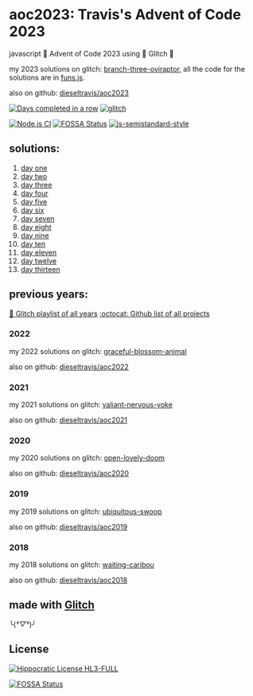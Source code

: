 # aoc2023: Travis's Advent of Code 2023

javascript 🎄 Advent of Code 2023 using 🎏 Glitch 🎏

my 2023 solutions on glitch: [branch-three-oviraptor](https://branch-three-oviraptor.glitch.me/), all the code for the solutions are in [funs.js](https://github.com/dieseltravis/aoc2023/blob/main/public/funs.js).

also on github: [dieseltravis/aoc2023](https://github.com/dieseltravis/aoc2023)

[![Days completed in a row](https://img.shields.io/badge/⭐%20days%20in%20a%20row-13-blueviolet)](https://adventofcode.com/2023/) [![glitch](https://shields.io/badge/glitch-%F0%9F%91%8D%F0%9F%8E%8F-blue?logo=glitch&logoColor=violet)](https://glitch.com/)

[![Node.js CI](https://github.com/dieseltravis/aoc2023/actions/workflows/node.js.yml/badge.svg)](https://github.com/dieseltravis/aoc2023/actions/workflows/node.js.yml) [![FOSSA Status](https://app.fossa.com/api/projects/git%2Bgithub.com%2Fdieseltravis%2Faoc2023.svg?type=shield)](https://app.fossa.com/projects/git%2Bgithub.com%2Fdieseltravis%2Faoc2023?ref=badge_shield) [![js-semistandard-style](https://img.shields.io/badge/code%20style-semistandard-brightgreen.svg?logo=javascript)](https://github.com/standard/semistandard)

## solutions:
1. [day one](https://branch-three-oviraptor.glitch.me/day/01)
2. [day two](https://branch-three-oviraptor.glitch.me/day/02)
3. [day three](https://branch-three-oviraptor.glitch.me/day/03)
4. [day four](https://branch-three-oviraptor.glitch.me/day/04)
5. [day five](https://branch-three-oviraptor.glitch.me/day/05)
6. [day six](https://branch-three-oviraptor.glitch.me/day/06)
7. [day seven](https://branch-three-oviraptor.glitch.me/day/07)
8. [day eight](https://branch-three-oviraptor.glitch.me/day/08)
9. [day nine](https://branch-three-oviraptor.glitch.me/day/09)
10. [day ten](https://branch-three-oviraptor.glitch.me/day/10)
11. [day eleven](https://branch-three-oviraptor.glitch.me/day/11)
12. [day twelve](https://branch-three-oviraptor.glitch.me/day/12)
13. [day thirteen](https://branch-three-oviraptor.glitch.me/day/13)
<!-- 
14. [day fourteen](https://branch-three-oviraptor.glitch.me/day/14)
15. [day fifteen](https://branch-three-oviraptor.glitch.me/day/15)
16. [day sixteen](https://branch-three-oviraptor.glitch.me/day/16)
17. [day seventeen](https://branch-three-oviraptor.glitch.me/day/17)
18. [day eighteen](https://branch-three-oviraptor.glitch.me/day/18)
19. [day nineteen](https://branch-three-oviraptor.glitch.me/day/19)
20. [day twenty](https://branch-three-oviraptor.glitch.me/day/20)
21. [day twentyone](https://branch-three-oviraptor.glitch.me/day/21)
22. [day twentytwo](https://branch-three-oviraptor.glitch.me/day/22)
23. [day twentythree](https://branch-three-oviraptor.glitch.me/day/23)
24. [day twentyfour](https://branch-three-oviraptor.glitch.me/day/24)
25. [day twentyfive](https://branch-three-oviraptor.glitch.me/day/25)
    -->

## previous years:

[🎏 Glitch playlist of all years](https://glitch.com/@travishardiman/advent-of-code)
[:octocat: Github list of all projects](https://github.com/stars/dieseltravis/lists/advent-of-code)

### 2022

my 2022 solutions on glitch: [graceful-blossom-animal](https://graceful-blossom-animal.glitch.me/)

also on github: [dieseltravis/aoc2022](https://github.com/dieseltravis/aoc2022)

### 2021

my 2021 solutions on glitch: [valiant-nervous-yoke](https://valiant-nervous-yoke.glitch.me/)

also on github: [dieseltravis/aoc2021](https://github.com/dieseltravis/aoc2021)

### 2020

my 2020 solutions on glitch: [open-lovely-doom](https://open-lovely-doom.glitch.me/)

also on github: [dieseltravis/aoc2020](https://github.com/dieseltravis/aoc2020)

### 2019

my 2019 solutions on glitch: [ubiquitous-swoop](https://ubiquitous-swoop.glitch.me/)

also on github: [dieseltravis/aoc2019](https://github.com/dieseltravis/aoc2019)

### 2018

my 2018 solutions on glitch: [waiting-caribou](https://waiting-caribou.glitch.me/)

also on github: [dieseltravis/aoc2018](https://github.com/dieseltravis/aoc2018)

## made with [Glitch](https://glitch.com/)

╰(_°▽°_)╯

## License

[![Hippocratic License HL3-FULL](https://img.shields.io/static/v1?label=Hippocratic%20License&message=HL3-FULL&labelColor=5e2751&color=bc8c3d)](https://firstdonoharm.dev/version/3/0/full.html)

[![FOSSA Status](https://app.fossa.com/api/projects/git%2Bgithub.com%2Fdieseltravis%2Faoc2023.svg?type=large)](https://app.fossa.com/projects/git%2Bgithub.com%2Fdieseltravis%2Faoc2023?ref=badge_large)
